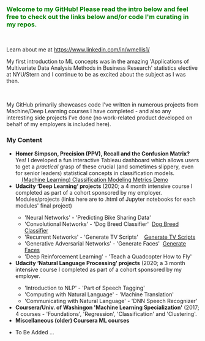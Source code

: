 <h3><span style="color: #008000;"><strong>Welcome to my GitHub! Please read the intro below and feel free to check out the links below and/or code I'm curating in my repos.&nbsp;</strong></span></h3>
<p>&nbsp;</p>
<p>Learn about me at&nbsp;<a href="https://www.linkedin.com/in/wmellis1/">https://www.linkedin.com/in/wmellis1/</a></p> My first introduction to ML concepts was in the amazing 'Applications of Multivariate Data Analysis Methods in Business Research' statistics elective at NYU/Stern and I continue to be as excited about the subject as I was then.
<p>&nbsp;</p>
<p>My GitHub primarily showcases code I've written in numerous projects from Machine/Deep Learning courses I have completed - and also any interesting side projects I&rsquo;ve done (no work-related product developed on behalf of my employers is included here). &nbsp;</p>
<h3><strong>My Content</strong></h3>
<ul>
<li><strong>Homer Simpson, Precision (PPV), Recall and the Confusion Matrix? </strong>Yes! I developed a fun interactive Tableau dashboard which allows users to get a <em>practical</em> grasp of these crucial (and sometimes slippery, even for senior leaders) statistical concepts in classification models.</li>&nbsp; &nbsp; <a title="William Ellis - Classification Model Statistics Demo" href="https://public.tableau.com/app/profile/william.ellis3377/viz/MachineLearningClassificationModelingMetricsDemo/Dashboard">(Machine Learning) Classification Modeling Metrics Demo</a></li>
<li><strong>Udacity &lsquo;Deep Learning&rsquo; projects</strong> (2020; a 4 month intensive course I completed as part of a cohort sponsored by my employer. Modules/projects (links here are to .html of Jupyter notebooks for each modules' final project)</li>
<ul>
<li>'Neural Networks' - 'Predicting Bike Sharing Data'</li>
<li>'Convolutional Networks' - 'Dog Breed Classifier'&nbsp; <a title="William Ellis - Dog Breed Classifier" href="https://htmlpreview.github.io/?https://github.com/RedGoldGreen/Deep-Learning/blob/main/dog_app.html">Dog Breed Classifier</a></li>
<li>'Recurrent Networks' - 'Generate TV Scripts'&nbsp; &nbsp; <a title="William Ellis - Generate TV Scripts" href="https://htmlpreview.github.io/?https://github.com/RedGoldGreen/Deep-Learning/blob/main/dlnd_tv_script_generation.html">Generate TV Scripts</a></li>
<li>'Generative Adversarial Networks' - 'Generate Faces'&nbsp; <a title="William Ellis - Generate Faces" href="https://htmlpreview.github.io/?https://github.com/RedGoldGreen/Deep-Learning/blob/main/dlnd_face_generation.html">Generate Faces</a></li>
<li>'Deep Reinforcement Learning' - 'Teach a Quadcopter How to Fly'</li>
</ul>
<li><strong>Udacity &lsquo;Natural Language Processing&rsquo; projects</strong> (2020; a 3 month intensive course I completed as part of a cohort sponsored by my employer.</li>
<ul>
<li>'Introduction to NLP' - 'Part of Speech Tagging'</li>
<li>'Computing with Natural Language' - 'Machine Translation'</li>
<li>'Communicating with Natural Language' - 'DNN Speech Recognizer'</li>
</ul>
<li><strong>Coursera/Univ. of Washingon 'Machine Learning Specialization'</strong> (2017; 4 courses - 'Foundations', 'Regression', 'Classification' and 'Clustering'.</li>
<li><strong>Miscellaneous (older) Coursera ML courses</strong></li>
</ul>
<ul>
<li>To Be Added ...</li>
</ul>
